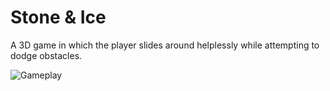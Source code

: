 # Stone & Ice

A 3D game in which the player slides around helplessly while attempting to dodge obstacles.

![Gameplay](gifs/gameplay.gif)
